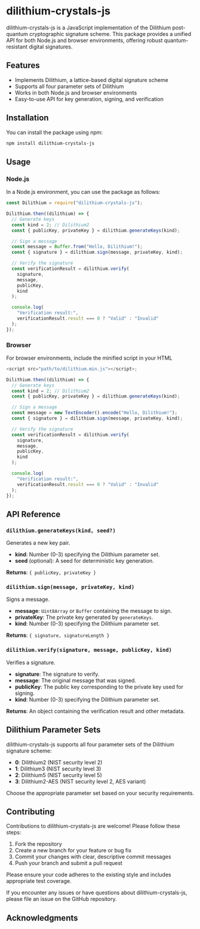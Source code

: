 # dilithium-crystals-js

dilithium-crystals-js is a JavaScript implementation of the Dilithium post-quantum cryptographic signature scheme. This package provides a unified API for both Node.js and browser environments, offering robust quantum-resistant digital signatures.

## Features

- Implements Dilithium, a lattice-based digital signature scheme
- Supports all four parameter sets of Dilithium
- Works in both Node.js and browser environments
- Easy-to-use API for key generation, signing, and verification

## Installation

You can install the package using npm:

```bash
npm install dilithium-crystals-js
```

## Usage

### Node.js

In a Node.js environment, you can use the package as follows:

```javascript
const Dilithium = require("dilithium-crystals-js");

Dilithium.then((dilithium) => {
  // Generate keys
  const kind = 2; // Dilithium2
  const { publicKey, privateKey } = dilithium.generateKeys(kind);

  // Sign a message
  const message = Buffer.from("Hello, Dilithium!");
  const { signature } = dilithium.sign(message, privateKey, kind);

  // Verify the signature
  const verificationResult = dilithium.verify(
    signature,
    message,
    publicKey,
    kind
  );

  console.log(
    "Verification result:",
    verificationResult.result === 0 ? "Valid" : "Invalid"
  );
});
```

### Browser

For browser environments, include the minified script in your HTML

```javascript
<script src="path/to/dilithium.min.js"></script>;

Dilithium.then((dilithium) => {
  // Generate keys
  const kind = 2; // Dilithium2
  const { publicKey, privateKey } = dilithium.generateKeys(kind);

  // Sign a message
  const message = new TextEncoder().encode("Hello, Dilithium!");
  const { signature } = dilithium.sign(message, privateKey, kind);

  // Verify the signature
  const verificationResult = dilithium.verify(
    signature,
    message,
    publicKey,
    kind
  );

  console.log(
    "Verification result:",
    verificationResult.result === 0 ? "Valid" : "Invalid"
  );
});
```

## API Reference

### `dilithium.generateKeys(kind, seed?)`

Generates a new key pair.

- **kind**: Number (0-3) specifying the Dilithium parameter set.
- **seed** (optional): A seed for deterministic key generation.

**Returns**: `{ publicKey, privateKey }`

### `dilithium.sign(message, privateKey, kind)`

Signs a message.

- **message**: `Uint8Array` or `Buffer` containing the message to sign.
- **privateKey**: The private key generated by `generateKeys`.
- **kind**: Number (0-3) specifying the Dilithium parameter set.

**Returns**: `{ signature, signatureLength }`

### `dilithium.verify(signature, message, publicKey, kind)`

Verifies a signature.

- **signature**: The signature to verify.
- **message**: The original message that was signed.
- **publicKey**: The public key corresponding to the private key used for signing.
- **kind**: Number (0-3) specifying the Dilithium parameter set.

**Returns**: An object containing the verification result and other metadata.

## Dilithium Parameter Sets

dilithium-crystals-js supports all four parameter sets of the Dilithium signature scheme:

- **0**: Dilithium2 (NIST security level 2)
- **1**: Dilithium3 (NIST security level 3)
- **2**: Dilithium5 (NIST security level 5)
- **3**: Dilithium2-AES (NIST security level 2, AES variant)

Choose the appropriate parameter set based on your security requirements.

## Contributing

Contributions to dilithium-crystals-js are welcome! Please follow these steps:

1. Fork the repository
2. Create a new branch for your feature or bug fix
3. Commit your changes with clear, descriptive commit messages
4. Push your branch and submit a pull request

Please ensure your code adheres to the existing style and includes appropriate test coverage.

If you encounter any issues or have questions about dilithium-crystals-js, please file an issue on the GitHub repository.

## Acknowledgments
